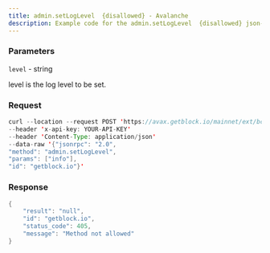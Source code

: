 ```yaml
---
title: admin.setLogLevel  {disallowed} - Avalanche
description: Example code for the admin.setLogLevel  {disallowed} json-rpc method. Сomplete guide on how to use admin.setLogLevel  {disallowed} json-rpc in GetBlock.io Web3 documentation.
---
```


### Parameters


`level` - string

level is the log level to be set.

### Request

``` java
curl --location --request POST 'https://avax.getblock.io/mainnet/ext/bc/C/rpc' 
--header 'x-api-key: YOUR-API-KEY' 
--header 'Content-Type: application/json' 
--data-raw '{"jsonrpc": "2.0",
"method": "admin.setLogLevel",
"params": ["info"],
"id": "getblock.io"}'
```

###  Response

``` java
{
    "result": "null",
    "id": "getblock.io",
    "status_code": 405,
    "message": "Method not allowed"
}
```

